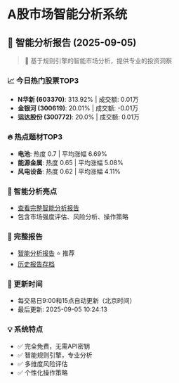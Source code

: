 # A股市场智能分析系统

## 🤖 智能分析报告 (2025-09-05)

> 🚀 基于规则引擎的智能市场分析，提供专业的投资洞察

### 📈 今日热门股票TOP3
- **N华新 (603370)**: 313.92% | 成交额: 0.01万
- **金银河 (300619)**: 20.01% | 成交额: -0.01万
- **运达股份 (300772)**: 20.0% | 成交额: 0.01万

### 🔥 热点题材TOP3
- **电池**: 热度 0.7 | 平均涨幅 6.69%
- **能源金属**: 热度 0.65 | 平均涨幅 5.08%
- **风电设备**: 热度 0.62 | 平均涨幅 4.11%

### 🤖 智能分析亮点
- [查看完整智能分析报告](reports/enhanced_report_2025-09-05.md)
- 包含市场强度评估、风险分析、操作策略

### 📄 完整报告
- [智能分析报告](reports/enhanced_report_2025-09-05.md) ⭐ 推荐
- [历史报告存档](reports/)

### 🔄 更新时间
- 每交易日9:00和15点自动更新（北京时间）
- 最后更新: 2025-09-05 10:24:13

### 💡 系统特点
- ✅ 完全免费，无需API密钥
- ✅ 智能规则引擎，专业分析
- ✅ 多维度风险评估
- ✅ 个性化操作策略
